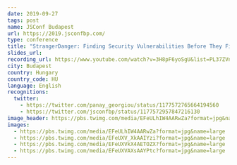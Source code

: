 ```yaml
---
date: 2019-09-27
tags: post
name: JSConf Budapest
url: https://2019.jsconfbp.com/
type: conference
title: "StrangerDanger: Finding Security Vulnerabilities Before They Find You!"
slides_url:
recording_url: https://www.youtube.com/watch?v=3H8pF6yoSgU&list=PL37ZVnwpeshEMCvdYDdZ09Sy-toTftWu0&index=15&ab_channel=JSConf
city: Budapest
country: Hungary
country_code: HU
language: English
recognitions:
  twitter:
    - https://twitter.com/panay_georgiou/status/1177572765664194560
    - https://twitter.com/jsconfbp/status/1177572957847216130
image_header: https://pbs.twimg.com/media/EFeULhIW4AARwZa?format=jpg&name=large
images:
  - https://pbs.twimg.com/media/EFeULhIW4AARwZa?format=jpg&name=large
  - https://pbs.twimg.com/media/EFeUXV_XkAAIYzi?format=jpg&name=large
  - https://pbs.twimg.com/media/EFeUXVkX4AETOZX?format=jpg&name=large
  - https://pbs.twimg.com/media/EFeUXVAXsAAYPtc?format=jpg&name=large
---
```

